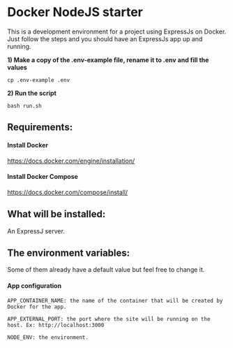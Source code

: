 Docker NodeJS starter
====

This is a development environment for a project using ExpressJs on Docker. Just follow the steps and you should have an ExpressJs app up and running.

**1) Make a copy of the .env-example file, rename it to .env and fill the values**

```cp .env-example .env```

**2) Run the script**

```bash run.sh```

## Requirements:

#### Install Docker

https://docs.docker.com/engine/installation/

#### Install Docker Compose

https://docs.docker.com/compose/install/

## What will be installed:

An ExpressJ server.

## The environment variables:

Some of them already have a default value but feel free to change it.

#### App configuration

```
APP_CONTAINER_NAME: the name of the container that will be created by Docker for the app.

APP_EXTERNAL_PORT: the port where the site will be running on the host. Ex: http://localhost:3000

NODE_ENV: the environment.
```
